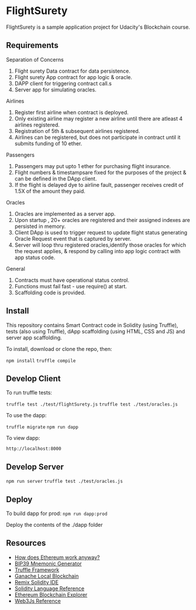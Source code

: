 # FlightSurety

FlightSurety is a sample application project for Udacity's Blockchain course.

## Requirements


Separation of Concerns

1. Flight surety Data contract for data persistence.
2. Flight surety App contract for app logic & oracle.
3. DAPP client for triggering contract call.s
4. Server app for simulating oracles.

Airlines

1. Register first airline when contract is deployed.
2. Only existing airline may register a new airline until there are atleast 4 airlines registered.
3. Registration of 5th & subsequent airlines registered.
4. Airlines can be registered, but does  not participate in contract until it submits funding of 10 ether.

Passengers

1. Passengers may put upto 1 ether for purchasing flight insurance.
2. Flight numbers & timestampsare fixed for the purposes of the project & can be defined in the DApp client.
3. If the flight is delayed dye to airline fault, passenger receives credit of 1.5X of the amount they paid.

Oracles

1. Oracles are implemented as a server app.
2. Upon startup , 20+ oracles are registered and their assigned indexes are persisted in memory.
3. Client DApp is used to trigger request to update flight status generating Oracle Request event that is captured by server.
4. Server will loop thru registered oracles,identify those oracles for which the request applies, & respond by calling into app logic contract with app status code.

General

1. Contracts must have operational status control.
2. Functions must fail fast - use require() at start.
3. Scaffolding code is provided.

## Install

This repository contains Smart Contract code in Solidity (using Truffle), tests (also using Truffle), dApp scaffolding (using HTML, CSS and JS) and server app scaffolding.

To install, download or clone the repo, then:

`npm install`
`truffle compile`

## Develop Client

To run truffle tests:

`truffle test ./test/flightSurety.js`
`truffle test ./test/oracles.js`

To use the dapp:

`truffle migrate`
`npm run dapp`

To view dapp:

`http://localhost:8000`

## Develop Server

`npm run server`
`truffle test ./test/oracles.js`

## Deploy

To build dapp for prod:
`npm run dapp:prod`

Deploy the contents of the ./dapp folder


## Resources

* [How does Ethereum work anyway?](https://medium.com/@preethikasireddy/how-does-ethereum-work-anyway-22d1df506369)
* [BIP39 Mnemonic Generator](https://iancoleman.io/bip39/)
* [Truffle Framework](http://truffleframework.com/)
* [Ganache Local Blockchain](http://truffleframework.com/ganache/)
* [Remix Solidity IDE](https://remix.ethereum.org/)
* [Solidity Language Reference](http://solidity.readthedocs.io/en/v0.4.24/)
* [Ethereum Blockchain Explorer](https://etherscan.io/)
* [Web3Js Reference](https://github.com/ethereum/wiki/wiki/JavaScript-API)
